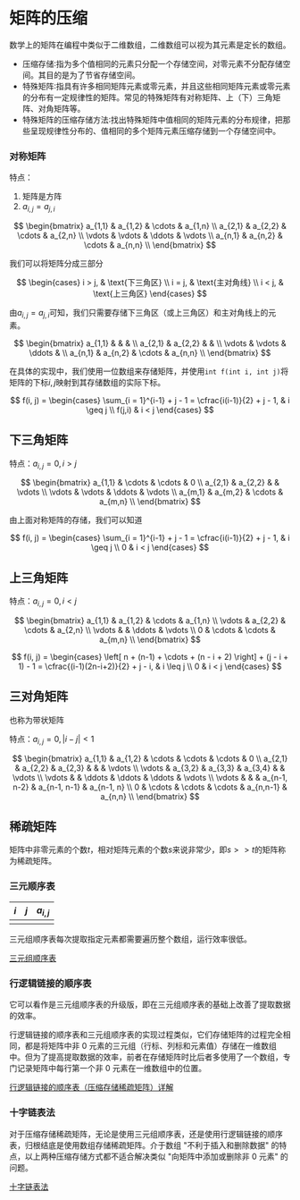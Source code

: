 # 矩阵的压缩

数学上的矩阵在编程中类似于二维数组，二维数组可以视为其元素是定长的数组。

- 压缩存储∶指为多个值相同的元素只分配一个存储空间，对零元素不分配存储空间。其目的是为了节省存储空间。
- 特殊矩阵∶指具有许多相同矩阵元素或零元素，并且这些相同矩阵元素或零元素的分布有一定规律性的矩阵。常见的特殊矩阵有对称矩阵、上（下）三角矩阵、对角矩阵等。
- 特殊矩阵的压缩存储方法∶找出特殊矩阵中值相同的矩阵元素的分布规律，把那些呈现规律性分布的、值相同的多个矩阵元素压缩存储到一个存储空间中。

### 对称矩阵

特点：

1. 矩阵是方阵
2. $a_{i,j} = a_{j, i}$

$$
\begin{bmatrix}
a_{1,1} & a_{1,2} & \cdots & a_{1,n} \\
a_{2,1} & a_{2,2} & \cdots & a_{2,n} \\
\vdots & \vdots & \ddots & \vdots \\
a_{n,1} & a_{n,2} & \cdots & a_{n,n} \\
\end{bmatrix}
$$

我们可以将矩阵分成三部分

$$
\begin{cases}
i > j, & \text{下三角区} \\
i = j, & \text{主对角线} \\
i < j, & \text{上三角区}
\end{cases}
$$

由$a_{i,j} = a_{j,i}$可知，我们只需要存储下三角区（或上三角区）和主对角线上的元素。

$$
\begin{bmatrix}
a_{1,1} & & & \\
a_{2,1} & a_{2,2} & & \\
\vdots & \vdots & \ddots & \\
a_{n,1} & a_{n,2} & \cdots & a_{n,n} \\
\end{bmatrix}
$$

在具体的实现中，我们使用一位数组来存储矩阵，并使用`int f(int i, int j)`将矩阵的下标$i,j$映射到其存储数组的实际下标。

$$
f(i, j) = 
\begin{cases}
\sum_{i = 1}^{i-1} + j - 1 = \cfrac{i(i-1)}{2} + j - 1, & i \geq j \\
f(j,i) & i < j
\end{cases}
$$

## 下三角矩阵

特点：$a_{i,j} = 0, i > j$

$$
\begin{bmatrix}
a_{1,1} & \cdots & \cdots & 0 \\
a_{2,1} & a_{2,2} & & \vdots \\
\vdots & \vdots & \ddots & \vdots \\
a_{m,1} & a_{m,2} & \cdots & a_{m,n} \\
\end{bmatrix}
$$

由上面对称矩阵的存储，我们可以知道

$$
f(i, j) = 
\begin{cases}
\sum_{i = 1}^{i-1} + j - 1 = \cfrac{i(i-1)}{2} + j - 1, & i \geq j \\
0 & i < j
\end{cases}
$$

## 上三角矩阵

特点：$a_{i,j} = 0, i < j$

$$
\begin{bmatrix}
a_{1,1} & a_{1,2} & \cdots & a_{1,n} \\
\vdots & a_{2,2} & \cdots & a_{2,n} \\
\vdots & & \ddots & \vdots \\
0 & \cdots & \cdots & a_{m,n} \\
\end{bmatrix}
$$

$$
f(i, j) = 
\begin{cases}
\left[ n + (n-1) + \cdots + (n - i + 2) \right] + (j - i + 1) - 1 = \cfrac{(i-1)(2n-i+2)}{2} + j - i, & i \leq j \\
0 & i < j
\end{cases}
$$

## 三对角矩阵

也称为带状矩阵

特点：$a_{i, j} = 0, |i - j| < 1$

$$
\begin{bmatrix}
a_{1,1} & a_{1,2} & \cdots & \cdots & \cdots & 0 \\
a_{2,1} & a_{2,2} & a_{2,3} & & & \vdots \\
\vdots & a_{3,2} & a_{3,3} & a_{3,4} & & \vdots \\
\vdots & & \ddots & \ddots & \ddots & \vdots \\
\vdots & & & a_{n-1, n-2} & a_{n-1, n-1} & a_{n-1, n} \\
0 & \cdots & \cdots & \cdots & a_{n,n-1} & a_{n,n} \\
\end{bmatrix}
$$

## 稀疏矩阵

矩阵中非零元素的个数$t$，相对矩阵元素的个数$s$来说非常少，即$s>>t$的矩阵称为稀疏矩阵。

### 三元顺序表

|$i$|$j$|$a_{i,j}$|
|:-:|:-:|:-:|
|||

三元组顺序表每次提取指定元素都需要遍历整个数组，运行效率很低。

[三元组顺序表](http://data.biancheng.net/view/184.html)

### 行逻辑链接的顺序表

它可以看作是三元组顺序表的升级版，即在三元组顺序表的基础上改善了提取数据的效率。

行逻辑链接的顺序表和三元组顺序表的实现过程类似，它们存储矩阵的过程完全相同，都是将矩阵中非 0 元素的三元组（行标、列标和元素值）存储在一维数组中。但为了提高提取数据的效率，前者在存储矩阵时比后者多使用了一个数组，专门记录矩阵中每行第一个非 0 元素在一维数组中的位置。

[行逻辑链接的顺序表（压缩存储稀疏矩阵）详解](http://data.biancheng.net/view/185.html)

### 十字链表法

对于压缩存储稀疏矩阵，无论是使用三元组顺序表，还是使用行逻辑链接的顺序表，归根结底是使用数组存储稀疏矩阵。介于数组 "不利于插入和删除数据" 的特点，以上两种压缩存储方式都不适合解决类似 "向矩阵中添加或删除非 0 元素" 的问题。

[十字链表法](http://data.biancheng.net/view/186.html)